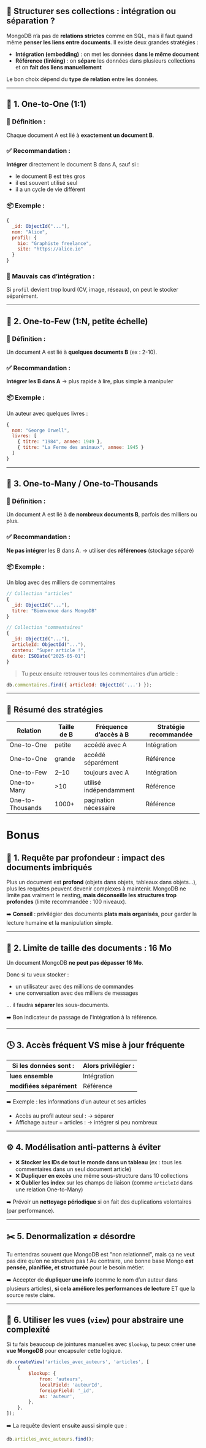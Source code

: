 ## 🧱 Structurer ses collections : intégration ou séparation ?

MongoDB n’a pas de **relations strictes** comme en SQL, mais il faut quand même **penser les liens entre documents**. Il existe deux grandes stratégies :

-   **Intégration (embedding)** : on met les données **dans le même document**
-   **Référence (linking)** : on **sépare** les données dans plusieurs collections et on **fait des liens manuellement**

Le bon choix dépend du **type de relation** entre les données.

---

## 🔗 1. One-to-One (1:1)

### 🧠 Définition :

Chaque document A est lié à **exactement un document B**.

### ✅ Recommandation :

**Intégrer** directement le document B dans A, sauf si :

-   le document B est très gros
-   il est souvent utilisé seul
-   il a un cycle de vie différent

### 📦 Exemple :

```javascript
{
  _id: ObjectId("..."),
  nom: "Alice",
  profil: {
    bio: "Graphiste freelance",
    site: "https://alice.io"
  }
}
```

### 🛑 Mauvais cas d’intégration :

Si `profil` devient trop lourd (CV, image, réseaux), on peut le stocker séparément.

---

## 🔁 2. One-to-Few (1\:N, petite échelle)

### 🧠 Définition :

Un document A est lié à **quelques documents B** (ex : 2-10).

### ✅ Recommandation :

**Intégrer les B dans A**
→ plus rapide à lire, plus simple à manipuler

### 📦 Exemple :

Un auteur avec quelques livres :

```javascript
{
  nom: "George Orwell",
  livres: [
    { titre: "1984", annee: 1949 },
    { titre: "La Ferme des animaux", annee: 1945 }
  ]
}
```

---

## 🔁 3. One-to-Many / One-to-Thousands

### 🧠 Définition :

Un document A est lié à **de nombreux documents B**, parfois des milliers ou plus.

### ✅ Recommandation :

**Ne pas intégrer** les B dans A.
→ utiliser des **références** (stockage séparé)

### 📦 Exemple :

Un blog avec des milliers de commentaires

```javascript
// Collection "articles"
{
  _id: ObjectId("..."),
  titre: "Bienvenue dans MongoDB"
}

// Collection "commentaires"
{
  _id: ObjectId("..."),
  articleId: ObjectId("..."),
  contenu: "Super article !",
  date: ISODate("2025-05-01")
}
```

> Tu peux ensuite retrouver tous les commentaires d’un article :

```javascript
db.commentaires.find({ articleId: ObjectId('...') });
```

---

## 🔄 Résumé des stratégies

| Relation         | Taille de B | Fréquence d’accès à B  | Stratégie recommandée |
| ---------------- | ----------- | ---------------------- | --------------------- |
| One-to-One       | petite      | accédé avec A          | Intégration           |
| One-to-One       | grande      | accédé séparément      | Référence             |
| One-to-Few       | 2–10        | toujours avec A        | Intégration           |
| One-to-Many      | >10         | utilisé indépendamment | Référence             |
| One-to-Thousands | 1000+       | pagination nécessaire  | Référence             |

# Bonus

## 🔧 1. Requête par profondeur : impact des documents imbriqués

Plus un document est **profond** (objets dans objets, tableaux dans objets…), plus les requêtes peuvent devenir complexes à maintenir.
MongoDB ne limite pas vraiment le nesting, **mais déconseille les structures trop profondes** (limite recommandée : 100 niveaux).

➡️ **Conseil** : privilégier des documents **plats mais organisés**, pour garder la lecture humaine et la manipulation simple.

---

## 📏 2. Limite de taille des documents : 16 Mo

Un document MongoDB **ne peut pas dépasser 16 Mo**.

Donc si tu veux stocker :

-   un utilisateur avec des millions de commandes
-   une conversation avec des milliers de messages

… il faudra **séparer** les sous-documents.

➡️ Bon indicateur de passage de l'intégration à la référence.

---

## 🕓 3. Accès fréquent VS mise à jour fréquente

| Si les données sont :    | Alors privilégier : |
| ------------------------ | ------------------- |
| **lues ensemble**        | Intégration         |
| **modifiées séparément** | Référence           |

➡️ Exemple : les informations d’un auteur et ses articles

-   Accès au profil auteur seul : → séparer
-   Affichage auteur + articles : → intégrer si peu nombreux

---

## ⚙️ 4. Modélisation anti-patterns à éviter

-   ❌ **Stocker les IDs de tout le monde dans un tableau** (ex : tous les commentaires dans un seul document article)
-   ❌ **Dupliquer en excès** une même sous-structure dans 10 collections
-   ❌ **Oublier les index** sur les champs de liaison (comme `articleId` dans une relation One-to-Many)

➡️ Prévoir un **nettoyage périodique** si on fait des duplications volontaires (par performance).

---

## ✂️ 5. Denormalization ≠ désordre

Tu entendras souvent que MongoDB est "non relationnel", mais ça ne veut pas dire qu’on ne structure pas !
Au contraire, une bonne base Mongo **est pensée, planifiée, et structurée** pour le besoin métier.

➡️ Accepter de **dupliquer une info** (comme le nom d’un auteur dans plusieurs articles), **si cela améliore les performances de lecture** ET que la source reste claire.

---

## 🔄 6. Utiliser les vues (`view`) pour abstraire une complexité

Si tu fais beaucoup de jointures manuelles avec `$lookup`, tu peux créer une **vue MongoDB** pour encapsuler cette logique.

```javascript
db.createView('articles_avec_auteurs', 'articles', [
	{
		$lookup: {
			from: 'auteurs',
			localField: 'auteurId',
			foreignField: '_id',
			as: 'auteur',
		},
	},
]);
```

➡️ La requête devient ensuite aussi simple que :

```javascript
db.articles_avec_auteurs.find();
```
